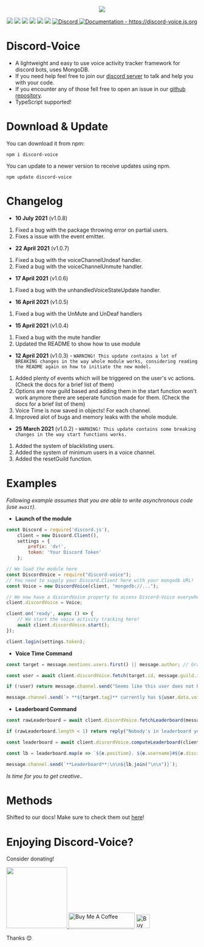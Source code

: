 <p align="center"><a href="https://nodei.co/npm/discord-voice/"><img src="https://nodei.co/npm/discord-voice.png"></a></p>
<p align="center"><img src="https://img.shields.io/npm/v/discord-voice?style=for-the-badge"> <img src="https://img.shields.io/github/repo-size/Lebyy/discord-voice?style=for-the-badge"> <img src="https://img.shields.io/npm/l/discord-voice?style=for-the-badge"> <img src="https://img.shields.io/npm/dt/discord-voice?style=for-the-badge"> <img src="https://img.shields.io/github/contributors/Lebyy/discord-voice?style=for-the-badge"> <img src="https://img.shields.io/github/package-json/dependency-version/Lebyy/discord-voice/mongoose?style=for-the-badge"> <a href="https://discord.gg/pndumb6J3t" target="_blank"> <img alt="Discord" src="https://img.shields.io/badge/Chat-Click%20here-7289d9?style=for-the-badge&logo=discord"> </a> <a href="https://discord-voice.js.org"><img src="https://img.shields.io/badge/Documentation-Click%20here-blue?style=for-the-badge" alt="Documentation - https://discord-voice.js.org"/></a></p>

# Discord-Voice
- A lightweight and easy to use voice activity tracker framework for discord bots, uses MongoDB.
- If you need help feel free to join our <a href="https://discord.gg/pndumb6J3t">discord server</a> to talk and help you with your code.
- If you encounter any of those fell free to open an issue in our <a href="https://github.com/Lebyy/discord-voice/issues">github repository</a>.
- TypeScript supported!

# Download & Update
You can download it from npm:
```cli
npm i discord-voice
```
You can update to a newer version to receive updates using npm.
```cli
npm update discord-voice
```

# Changelog
- **10 July 2021** (v1.0.8)
1. Fixed a bug with the package throwing error on partial users.
2. Fixes a issue with the event emitter.

- **22 April 2021** (v1.0.7)
1. Fixed a bug with the voiceChannelUndeaf handler.
2. Fixed a bug with the voiceChannelUnmute handler. 

- **17 April 2021** (v1.0.6)
1. Fixed a bug with the unhandledVoiceStateUpdate handler.

- **16 April 2021** (v1.0.5)
1. Fixed a bug with the UnMute and UnDeaf handlers

- **15 April 2021** (v1.0.4)
1. Fixed a bug with the mute handler
2. Updated the README to show how to use module

- **12 April 2021** (v1.0.3) - `WARNING! This update contains a lot of BREAKING changes in the way whole module works, considering reading the README again on how to initiate the new model.`
1. Added plenty of events which will be triggered on the user's vc actions. (Check the docs for a brief list of them)
2. Options are now guild based and adding them in the start function won't work anymore there are seperate function made for them. (Check the docs for a brief list of them)
3. Voice Time is now saved in objects! For each channel.
4. Improved alot of bugs and memory leaks with the whole module.

- **25 March 2021** (v1.0.2) - `WARNING! This update contains some breaking changes in the way start functions works.`
1. Added the system of blacklisting users.
2. Added the system of minimum users in a voice channel.
3. Added the resetGuild function.

# Examples
*Following example assumes that you are able to write asynchronous code (use `await`).*

- **Launch of the module**
```js
const Discord = require('discord.js'),
    client = new Discord.Client(),
    settings = {
        prefix: 'dv!',
        token: 'Your Discord Token'
    };

// We load the module here
const DiscordVoice = require("discord-voice");
// You need to supply your Discord.Client here with your mongodb URL!
const Voice = new DiscordVoice(client, "mongodb://...");

// We now have a discordVoice property to access Discord-Voice everywhere!
client.discordVoice = Voice;

client.on('ready', async () => {
    // We start the voice activity tracking here!
    await client.discordVoice.start();
});

client.login(settings.token);
```

- **Voice Time Command**

```js
const target = message.mentions.users.first() || message.author; // Grab the target.

const user = await client.discordVoice.fetch(target.id, message.guild.id); // Selects the target from the database.

if (!user) return message.channel.send("Seems like this user does not have any Voice Activity so far..."); // If there isnt such user in the database, we send a message in general.

message.channel.send(`> **${target.tag}** currently has ${user.data.voiceTime.total}ms of Total Voice Time!`); // We show the voice time. (OPTIONAL: You can also use the ms package here if you want it to be more concise.)
```

- **Leaderboard Command**

```js
const rawLeaderboard = await client.discordVoice.fetchLeaderboard(message.guild.id, 10); // We grab top 10 users with most voice time in the current server.

if (rawLeaderboard.length < 1) return reply("Nobody's in leaderboard yet.");

const leaderboard = await client.discordVoice.computeLeaderboard(client, rawLeaderboard, true); // We process the leaderboard.

const lb = leaderboard.map(e => `${e.position}. ${e.username}#${e.discriminator}\nVoice Time: ${e.voiceTime.total}ms`); // We map the outputs.

message.channel.send(`**Leaderboard**:\n\n${lb.join("\n\n")}`);
```

*Is time for you to get creative..*

# Methods
Shifted to our docs! Make sure to check them out [here](https://discord-voice.js.org)!

# Enjoying Discord-Voice?
Consider donating! 

<a href="https://www.patreon.com/Lebyy">
  <img src="https://c5.patreon.com/external/logo/become_a_patron_button@2x.png" width="160">
</a>
<a href="https://www.buymeacoffee.com/lebyydev" target="_blank"><img src="https://www.buymeacoffee.com/assets/img/custom_images/orange_img.png" alt="Buy Me A Coffee" style="height: 41px !important;width: 174px !important;box-shadow: 0px 3px 2px 0px rgba(190, 190, 190, 0.5) !important;-webkit-box-shadow: 0px 3px 2px 0px rgba(190, 190, 190, 0.5) !important;" ></a>
<a href='https://ko-fi.com/N4N04B26C' target='_blank'><img height='36' style='border:0px;height:36px;' src='https://cdn.ko-fi.com/cdn/kofi3.png?v=2' border='0' alt='Buy Me a Coffee at ko-fi.com' /></a>

Thanks 😊
